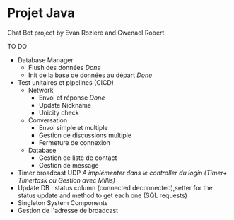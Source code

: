# Projet Java

Chat Bot project by Evan Roziere and Gwenael Robert



TO DO 

- Database Manager
  - Flush des données *Done* 
  - Init de la base de données au départ *Done*
- Test unitaires et pipelines (CICD) 
  - Network 
    - Envoi et réponse *Done*
    - Update Nickname 
    - Unicity check
  - Conversation
    - Envoi simple et multiple
    - Gestion de discussions multiple
    - Fermeture de connexion
  - Database 
    - Gestion de liste de contact
    - Gestion de message 
- Timer broadcast UDP *A implémenter dans le controller du login (Timer+ Timertask ou Gestion avec Millis)*
- Update DB : status column (connected deconnected),setter for the status update and method to get each one (SQL requests)
- Singleton System Components
- Gestion de l'adresse de broadcast
